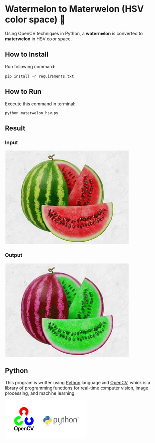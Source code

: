 # Watermelon to Materwelon (HSV color space) 🍉
Using OpenCV techniques in Python, a **watermelon** is converted to **materwelon** in HSV color space.

## How to Install
Run following command:
```
pip install -r requirements.txt
```

## How to Run
Execute this command in terminal:
```
python materwelon_hsv.py
```

## Result

### Input
<img src="input\watermelon.jpg" width="400" height="300">

### Output
<img src="output\materwelon_hsv.jpg" width="400" height="300">

## Python
This program is written using [Python](https://www.python.org/) language and [OpenCV](https://opencv.org/), whick is a library of programming functions for real-time computer vision, image processing, and machine learning.

<img src="opencv.webp" width="262.5" height="124.75">